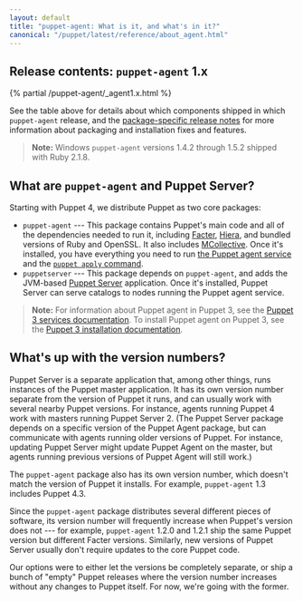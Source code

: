 ```yaml
---
layout: default
title: "puppet-agent: What is it, and what's in it?"
canonical: "/puppet/latest/reference/about_agent.html"
---
```


[Facter]: {{facter}}/
[Hiera]: {{hiera}}/
[MCollective]: /mcollective/
[agent]: ./services_agent_unix.html
[apply]: ./services_apply.html
[Puppet Server]: {{puppetserver}}/
[release notes]: ./release_notes_agent.html

## Release contents: `puppet-agent` 1.x

{% partial /puppet-agent/_agent1.x.html %}

See the table above for details about which components shipped in which `puppet-agent` release, and the [package-specific release notes][release notes] for more information about packaging and installation fixes and features.

>**Note:** Windows `puppet-agent` versions 1.4.2 through 1.5.2 shipped with Ruby 2.1.8.

## What are `puppet-agent` and Puppet Server?

Starting with Puppet 4, we distribute Puppet as two core packages:

- `puppet-agent` --- This package contains Puppet's main code and all of the dependencies needed to run it, including [Facter][], [Hiera][], and bundled versions of Ruby and OpenSSL. It also includes [MCollective][]. Once it's installed, you have everything you need to run [the Puppet agent service][agent] and the [`puppet apply` command][apply].
- `puppetserver` --- This package depends on `puppet-agent`, and adds the JVM-based [Puppet Server][] application. Once it's installed, Puppet Server can serve catalogs to nodes running the Puppet agent service.

> **Note:** For information about Puppet agent in Puppet 3, see the [Puppet 3 services documentation](/puppet/3.8/reference/services_commands.html#puppet-agent). To install Puppet agent on Puppet 3, see the [Puppet 3 installation documentation](/puppet/3.8/reference/pre_install.html#next-install-puppet).

## What's up with the version numbers?

Puppet Server is a separate application that, among other things, runs instances of the Puppet master application. It has its own version number separate from the version of Puppet it runs, and can usually work with several nearby Puppet versions. For instance, agents running Puppet 4 work with masters running Puppet Server 2. (The Puppet Server package depends on a specific version of the Puppet Agent package, but can communicate with agents running older versions of Puppet. For instance, updating Puppet Server might update Puppet Agent on the master, but agents running previous versions of Puppet Agent will still work.)

The `puppet-agent` package also has its own version number, which doesn't match the version of Puppet it installs. For example, `puppet-agent` 1.3 includes Puppet 4.3.

Since the `puppet-agent` package distributes several different pieces of software, its version number will frequently increase when Puppet's version does not --- for example, `puppet-agent` 1.2.0 and 1.2.1 ship the same Puppet version but different Facter versions. Similarly, new versions of Puppet Server usually don't require updates to the core Puppet code.

Our options were to either let the versions be completely separate, or ship a bunch of "empty" Puppet releases where the version number increases without any changes to Puppet itself. For now, we're going with the former.
